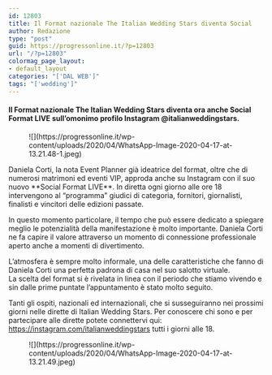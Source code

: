```yaml
---
id: 12803
title: Il Format nazionale The Italian Wedding Stars diventa Social
author: Redazione
type: "post"
guid: https://progressonline.it/?p=12803
url: "/?p=12803"
colormag_page_layout:
- default_layout
categories: "['DAL WEB']"
tags: "['wedding']"
---
```


#### Il Format nazionale The Italian Wedding Stars diventa ora anche Social Format LIVE sull’omonimo profilo Instagram @italianweddingstars.

<div class="wp-block-image"><figure class="alignleft size-large is-resized">![](https://progressonline.it/wp-content/uploads/2020/04/WhatsApp-Image-2020-04-17-at-13.21.48-1.jpeg)</figure></div>Daniela Corti, la nota Event Planner già ideatrice del format, oltre che di numerosi matrimoni ed eventi VIP, approda anche su Instagram con il suo nuovo **Social Format LIVE**. In diretta ogni giorno alle ore 18 intervengono al “programma” giudici di categoria, fornitori, giornalisti, finalisti e vincitori delle edizioni passate.

In questo momento particolare, il tempo che può essere dedicato a spiegare meglio le potenzialità della manifestazione è molto importante. Daniela Corti ne fa capire il valore attraverso un momento di connessione professionale aperto anche a momenti di divertimento.

L’atmosfera è sempre molto informale, una delle caratteristiche che fanno di Daniela Corti una perfetta padrona di casa nel suo salotto virtuale.  
La scelta del format si è rivelata in linea con il periodo che stiamo vivendo e sin dalle prime puntate l’appuntamento è stato molto seguito.

Tanti gli ospiti, nazionali ed internazionali, che si susseguiranno nei prossimi giorni nelle dirette di Italian Wedding Stars. Per conoscere chi sono e per partecipare alle dirette potete connettervi qui: <https://instagram.com/italianweddingstars> tutti i giorni alle 18.

<div class="wp-block-image"><figure class="aligncenter size-large is-resized">![](https://progressonline.it/wp-content/uploads/2020/04/WhatsApp-Image-2020-04-17-at-13.21.49.jpeg)</figure></div>